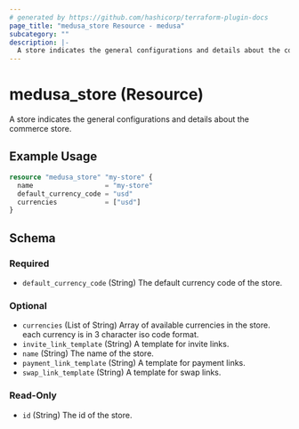 ```yaml
---
# generated by https://github.com/hashicorp/terraform-plugin-docs
page_title: "medusa_store Resource - medusa"
subcategory: ""
description: |-
  A store indicates the general configurations and details about the commerce store.
---
```


# medusa_store (Resource)

A store indicates the general configurations and details about the commerce store.

## Example Usage

```terraform
resource "medusa_store" "my-store" {
  name                  = "my-store"
  default_currency_code = "usd"
  currencies            = ["usd"]
}
```

<!-- schema generated by tfplugindocs -->
## Schema

### Required

- `default_currency_code` (String) The default currency code of the store.

### Optional

- `currencies` (List of String) Array of available currencies in the store. each currency is in 3 character iso code format.
- `invite_link_template` (String) A template for invite links.
- `name` (String) The name of the store.
- `payment_link_template` (String) A template for payment links.
- `swap_link_template` (String) A template for swap links.

### Read-Only

- `id` (String) The id of the store.
